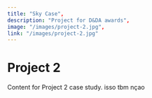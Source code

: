 ```yaml
---
title: "Sky Case",
description: "Project for D&DA awards",
image: "/images/project-2.jpg",
link: "/images/project-2.jpg"
---
```


# Project 2

Content for Project 2 case study. isso tbm nçao
